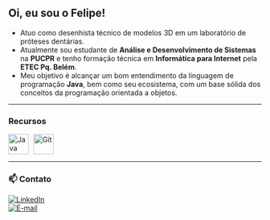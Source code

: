 ## Oi, eu sou o Felipe!

- Atuo como desenhista técnico de modelos 3D em um laboratório de próteses dentárias.
- Atualmente sou estudante de **Análise e Desenvolvimento de Sistemas** na **PUCPR** e tenho formação técnica em **Informática para Internet** pela **ETEC Pq. Belém**.
- Meu objetivo é alcançar um bom entendimento da linguagem de programação **Java**, bem como seu ecosistema, com um base sólida dos conceitos da programação orientada a objetos.
  

---

### Recursos

<div style="display: flex; flex-wrap: wrap; gap: 10px; align-items: center;">
  <img src="https://cdn.jsdelivr.net/gh/devicons/devicon@latest/icons/java/java-original.svg" title="Java" width="40" height="40"/>
  <img src="https://cdn.jsdelivr.net/gh/devicons/devicon@latest/icons/git/git-original.svg" title="Git" width="40" height="40"/>
</div>

---

### 📫 Contato

[![LinkedIn](https://img.shields.io/badge/LinkedIn-0077B5?style=for-the-badge&logo=linkedin&logoColor=white)](https://www.linkedin.com/in/felipemrj/)  
[![E-mail](https://img.shields.io/badge/E--mail-D14836?style=for-the-badge&logo=gmail&logoColor=white)](mailto:felipe_mrj@hotmail.com)  
